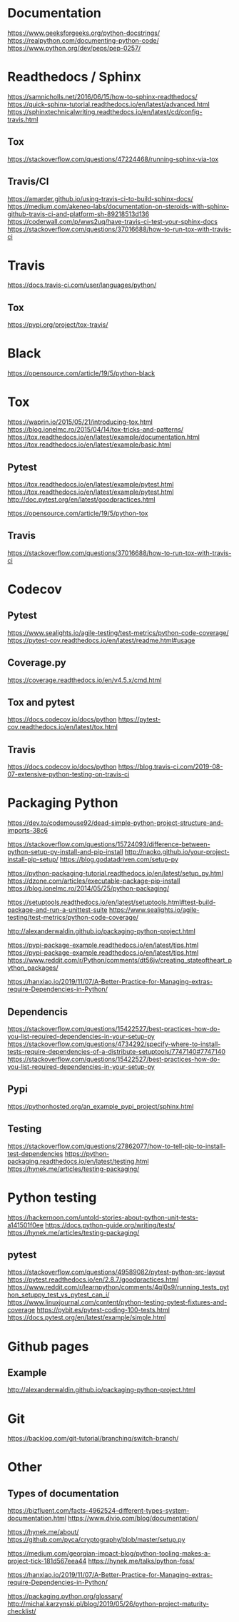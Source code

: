 Documentation
=============

https://www.geeksforgeeks.org/python-docstrings/
https://realpython.com/documenting-python-code/
https://www.python.org/dev/peps/pep-0257/

Readthedocs / Sphinx
====================

https://samnicholls.net/2016/06/15/how-to-sphinx-readthedocs/
https://quick-sphinx-tutorial.readthedocs.io/en/latest/advanced.html
https://sphinxtechnicalwriting.readthedocs.io/en/latest/cd/config-travis.html


Tox
---
https://stackoverflow.com/questions/47224468/running-sphinx-via-tox

Travis/CI
---------

https://amarder.github.io/using-travis-ci-to-build-sphinx-docs/
https://medium.com/akeneo-labs/documentation-on-steroids-with-sphinx-github-travis-ci-and-platform-sh-89218513d136
https://coderwall.com/p/wws2uq/have-travis-ci-test-your-sphinx-docs
https://stackoverflow.com/questions/37016688/how-to-run-tox-with-travis-ci


Travis
======

https://docs.travis-ci.com/user/languages/python/

Tox
---

https://pypi.org/project/tox-travis/

Black
=====

https://opensource.com/article/19/5/python-black


Tox
===
https://waprin.io/2015/05/21/introducing-tox.html
https://blog.ionelmc.ro/2015/04/14/tox-tricks-and-patterns/
https://tox.readthedocs.io/en/latest/example/documentation.html
https://tox.readthedocs.io/en/latest/example/basic.html

Pytest
------
https://tox.readthedocs.io/en/latest/example/pytest.html
https://tox.readthedocs.io/en/latest/example/pytest.html
http://doc.pytest.org/en/latest/goodpractices.html

https://opensource.com/article/19/5/python-tox

Travis
------

https://stackoverflow.com/questions/37016688/how-to-run-tox-with-travis-ci


Codecov
======


Pytest
------

https://www.sealights.io/agile-testing/test-metrics/python-code-coverage/
https://pytest-cov.readthedocs.io/en/latest/readme.html#usage

Coverage.py
-----------

https://coverage.readthedocs.io/en/v4.5.x/cmd.html

Tox and pytest
--------------

https://docs.codecov.io/docs/python
https://pytest-cov.readthedocs.io/en/latest/tox.html


Travis
------

https://docs.codecov.io/docs/python
https://blog.travis-ci.com/2019-08-07-extensive-python-testing-on-travis-ci


Packaging Python
================
https://dev.to/codemouse92/dead-simple-python-project-structure-and-imports-38c6


https://stackoverflow.com/questions/15724093/difference-between-python-setup-py-install-and-pip-install
http://naoko.github.io/your-project-install-pip-setup/
https://blog.godatadriven.com/setup-py

https://python-packaging-tutorial.readthedocs.io/en/latest/setup_py.html
https://dzone.com/articles/executable-package-pip-install
https://blog.ionelmc.ro/2014/05/25/python-packaging/

https://setuptools.readthedocs.io/en/latest/setuptools.html#test-build-package-and-run-a-unittest-suite
https://www.sealights.io/agile-testing/test-metrics/python-code-coverage/

http://alexanderwaldin.github.io/packaging-python-project.html

https://pypi-package-example.readthedocs.io/en/latest/tips.html
https://pypi-package-example.readthedocs.io/en/latest/tips.html
https://www.reddit.com/r/Python/comments/dt56jv/creating_stateoftheart_python_packages/

https://hanxiao.io/2019/11/07/A-Better-Practice-for-Managing-extras-require-Dependencies-in-Python/


Dependencis
-----------

https://stackoverflow.com/questions/15422527/best-practices-how-do-you-list-required-dependencies-in-your-setup-py
https://stackoverflow.com/questions/4734292/specify-where-to-install-tests-require-dependencies-of-a-distribute-setuptools/7747140#7747140
https://stackoverflow.com/questions/15422527/best-practices-how-do-you-list-required-dependencies-in-your-setup-py

Pypi
----

https://pythonhosted.org/an_example_pypi_project/sphinx.html


Testing
-------
https://stackoverflow.com/questions/27862077/how-to-tell-pip-to-install-test-dependencies
https://python-packaging.readthedocs.io/en/latest/testing.html
https://hynek.me/articles/testing-packaging/

Python testing
==============

https://hackernoon.com/untold-stories-about-python-unit-tests-a141501f0ee
https://docs.python-guide.org/writing/tests/
https://hynek.me/articles/testing-packaging/

pytest
------

https://stackoverflow.com/questions/49589082/pytest-python-src-layout
https://pytest.readthedocs.io/en/2.8.7/goodpractices.html
https://www.reddit.com/r/learnpython/comments/4ql0s9/running_tests_python_setuppy_test_vs_pytest_can_i/
https://www.linuxjournal.com/content/python-testing-pytest-fixtures-and-coverage
https://pybit.es/pytest-coding-100-tests.html
https://docs.pytest.org/en/latest/example/simple.html




Github pages
============

Example
-------

http://alexanderwaldin.github.io/packaging-python-project.html


Git
===

https://backlog.com/git-tutorial/branching/switch-branch/

Other
=====



Types of documentation
----------------------

https://bizfluent.com/facts-4962524-different-types-system-documentation.html
https://www.divio.com/blog/documentation/

https://hynek.me/about/
https://github.com/pyca/cryptography/blob/master/setup.py

https://medium.com/georgian-impact-blog/python-tooling-makes-a-project-tick-181d567eea44
https://hynek.me/talks/python-foss/


https://hanxiao.io/2019/11/07/A-Better-Practice-for-Managing-extras-require-Dependencies-in-Python/












https://packaging.python.org/glossary/
http://michal.karzynski.pl/blog/2019/05/26/python-project-maturity-checklist/